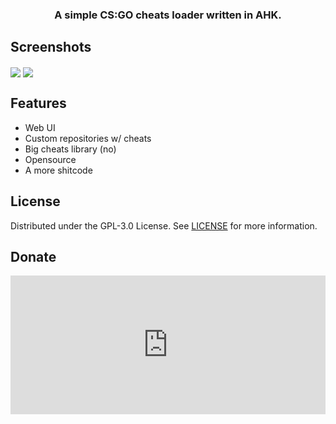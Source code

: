 <h3 align="center">A simple CS:GO cheats loader written in AHK.</h3>

## Screenshots
<img align="center" src="https://i.imgur.com/Iejb3s1.png"> <img align="center" src="https://x0.at/Cab.png">

## Features
- Web UI
- Custom repositories w/ cheats
- Big cheats library (no)
- Opensource
- A more shitcode

## License
Distributed under the GPL-3.0 License. See [LICENSE](https://github.com/clangremlini/fet-loader/blob/master/LICENSE) for more information.

## Donate
<iframe src="https://yoomoney.ru/quickpay/shop-widget?writer=seller&targets=Hello%2C%20it's%20me&targets-hint=&default-sum=&button-text=14&payment-type-choice=on&mobile-payment-type-choice=on&hint=&successURL=https%3A%2F%2Ffetloader.xyz%2Fsuccess.md&quickpay=shop&account=4100112259262413" width="100%" height="222" frameborder="0" allowtransparency="true" scrolling="no"></iframe>